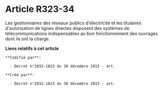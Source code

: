 # Article R323-34

Les gestionnaires des réseaux publics d'électricité et les titulaires d'autorisation de lignes directes disposent des
systèmes de télécommunications indispensables au bon fonctionnement des ouvrages dont ils ont la charge.

**Liens relatifs à cet article**

	**Codifié par**:

	  - Décret n°2015-1823 du 30 décembre 2015 - art.

	**Créé par**:

	  - Décret n°2015-1823 du 30 décembre 2015 - art.
